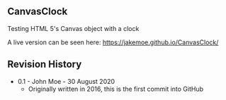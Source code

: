 ## CanvasClock

Testing HTML 5's Canvas object with a clock

A live version can be seen here: https://jakemoe.github.io/CanvasClock/

## Revision History

* 0.1 - John Moe - 30 August 2020
  * Originally written in 2016, this is the first commit into GitHub
